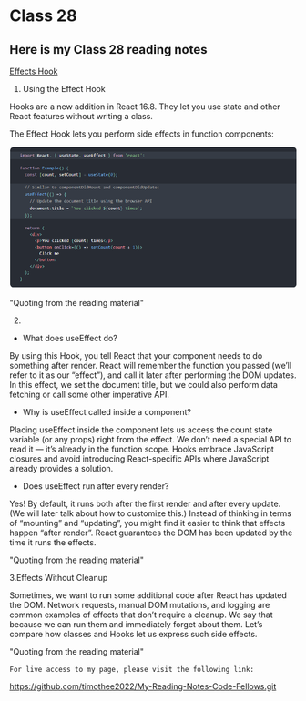 # Class 28

## Here is my Class 28 reading notes

[Effects Hook](https://reactjs.org/docs/hooks-effect.html)

1. Using the Effect Hook

Hooks are a new addition in React 16.8. They let you use state and other React features without writing a class.

The Effect Hook lets you perform side effects in function components:

![](./Class%2028.PNG)

"Quoting from the reading material"

2. 

* What does useEffect do? 

By using this Hook, you tell React that your component needs to do something after render. React will remember the function you passed (we’ll refer to it as our “effect”), and call it later after performing the DOM updates. In this effect, we set the document title, but we could also perform data fetching or call some other imperative API.

* Why is useEffect called inside a component? 

Placing useEffect inside the component lets us access the count state variable (or any props) right from the effect. We don’t need a special API to read it — it’s already in the function scope. Hooks embrace JavaScript closures and avoid introducing React-specific APIs where JavaScript already provides a solution.

* Does useEffect run after every render? 

Yes! By default, it runs both after the first render and after every update. (We will later talk about how to customize this.) Instead of thinking in terms of “mounting” and “updating”, you might find it easier to think that effects happen “after render”. React guarantees the DOM has been updated by the time it runs the effects.

"Quoting from the reading material"

3.Effects Without Cleanup

Sometimes, we want to run some additional code after React has updated the DOM. Network requests, manual DOM mutations, and logging are common examples of effects that don’t require a cleanup. We say that because we can run them and immediately forget about them. Let’s compare how classes and Hooks let us express such side effects.

"Quoting from the reading material"


    For live access to my page, please visit the following link:
<https://github.com/timothee2022/My-Reading-Notes-Code-Fellows.git>
